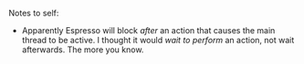 Notes to self:
 * Apparently Espresso will block _after_ an action that causes the main thread to be active. I thought it would _wait to perform_ an action, not wait afterwards. The more you know.